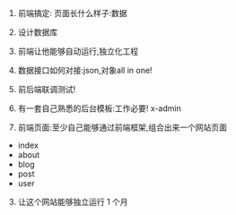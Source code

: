 1. 前端搞定: 页面长什么样子:数据

2. 设计数据库
3. 前端让他能够自动运行,独立化工程
4. 数据接口如何对接:json,对象all in one!
5. 前后端联调测试!

1. 有一套自己熟悉的后台模板:工作必要! x-admin
2. 前端页面:至少自己能够通过前端框架,组合出来一个网站页面
- index
- about
- blog
- post
- user
3. 让这个网站能够独立运行
1 个月
